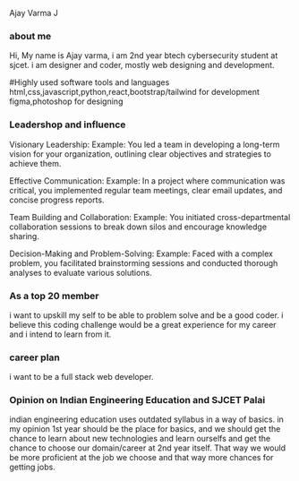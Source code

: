 Ajay Varma J

### about me 
Hi,
    My name is Ajay varma, i am 2nd year btech cybersecurity student at sjcet. i am designer and coder, mostly web designing and development. 
    
#Highly used software tools and languages 
html,css,javascript,python,react,bootstrap/tailwind for development
figma,photoshop for designing

### Leadershop and influence

Visionary Leadership: Example: You led a team in developing a long-term vision for your organization, outlining clear objectives and strategies to achieve them. 

Effective Communication: Example: In a project where communication was critical, you implemented regular team meetings, clear email updates, and concise progress reports.

Team Building and Collaboration: Example: You initiated cross-departmental collaboration sessions to break down silos and encourage knowledge sharing. 

Decision-Making and Problem-Solving: Example: Faced with a complex problem, you facilitated brainstorming sessions and conducted thorough analyses to evaluate various solutions.

### As a top 20 member
i want to upskill my self to be able to problem solve and be a good coder. i believe this coding challenge would be a great experience for my career and i intend to learn from it.

### career plan

i want to be a full stack web developer.

### Opinion on Indian Engineering Education and SJCET Palai

indian engineering education uses outdated syllabus in a way of basics. in my opinion 1st year should be the place for basics, and we should get the chance to learn about new technologies and learn ourselfs and get the chance to choose our domain/career at 2nd year itself. That way we would be more proficient at the job we choose and that way more chances for getting jobs.
